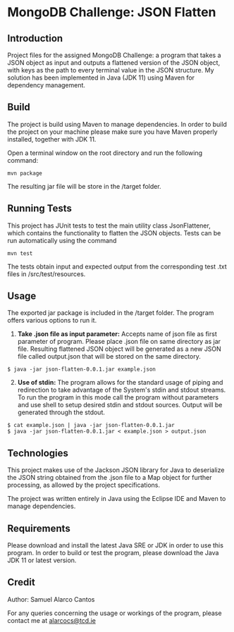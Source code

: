 # MongoDB Challenge: JSON Flatten

## Introduction
Project files for the assigned MongoDB Challenge: a program that takes a JSON object as input and outputs a flattened version of the JSON object, with keys as the path to every terminal value in the JSON structure. My solution has been implemented in Java (JDK 11) using Maven for dependency management.

## Build
The project is build using Maven to manage dependencies. In order to build the project on your machine please make sure you have Maven properly installed, together with JDK 11.

Open a terminal window on the root directory and run the following command:

```
mvn package
```
The resulting jar file will be store in the /target folder.

## Running Tests
This project has JUnit tests to test the main utility class JsonFlattener, which contains the functionality to flatten the JSON objects. Tests can be run automatically using the command

```
mvn test
```

The tests obtain input and expected output from the corresponding test .txt files in /src/test/resources.

## Usage
The exported jar package is included in the /target folder. The program offers various options to run it.
1. __Take .json file as input parameter:__ Accepts name of json file as first parameter of program. Please place .json file on same directory as jar file. Resulting flattened JSON object will be generated as a new JSON file called output.json that will be stored on the same directory.

```
$ java -jar json-flatten-0.0.1.jar example.json
```

2. __Use of stdin:__
The program allows for the standard usage of piping and redirection to take advantage of the System's stdin and stdout streams. To run the program in this mode call the program without parameters and use shell to setup desired stdin and stdout sources. Output will be generated through the stdout.

```
$ cat example.json | java -jar json-flatten-0.0.1.jar
$ java -jar json-flatten-0.0.1.jar < example.json > output.json
```

## Technologies 
This project makes use of the Jackson JSON library for Java to deserialize the JSON string obtained from the .json file to a Map object for further processing, as allowed by the project specifications.

The project was written entirely in Java using the Eclipse IDE and Maven to manage dependencies.

## Requirements
Please download and install the latest Java SRE or JDK in order to use this program. In order to build or test the program, please download the Java JDK 11 or latest version.

## Credit
Author: Samuel Alarco Cantos

For any queries concerning the usage or workings of the program, please contact me at alarcocs@tcd.ie
